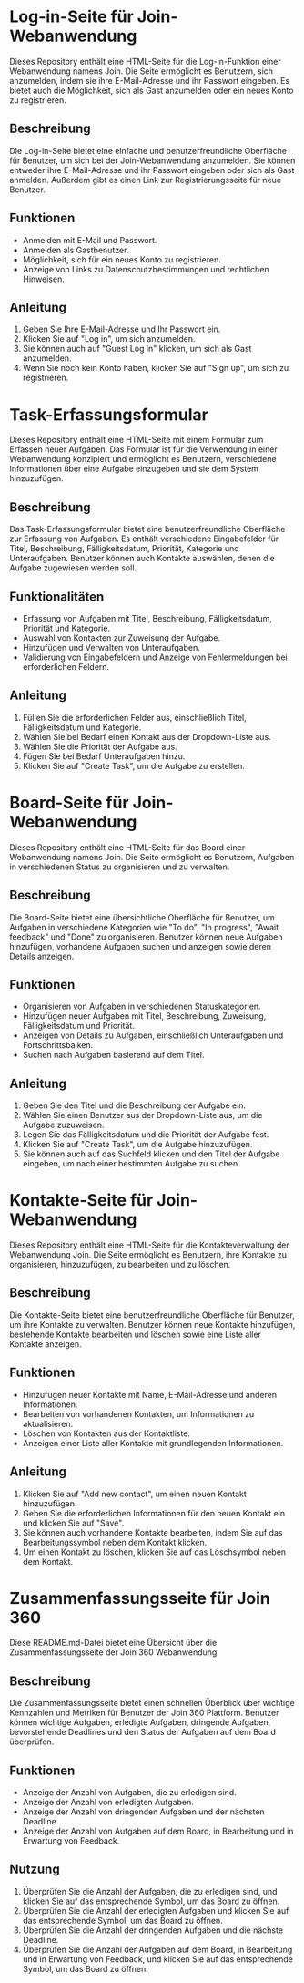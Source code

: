 # Log-in-Seite für Join-Webanwendung

Dieses Repository enthält eine HTML-Seite für die Log-in-Funktion einer Webanwendung namens Join. Die Seite ermöglicht es Benutzern, sich anzumelden, indem sie ihre E-Mail-Adresse und ihr Passwort eingeben. Es bietet auch die Möglichkeit, sich als Gast anzumelden oder ein neues Konto zu registrieren.

## Beschreibung

Die Log-in-Seite bietet eine einfache und benutzerfreundliche Oberfläche für Benutzer, um sich bei der Join-Webanwendung anzumelden. Sie können entweder ihre E-Mail-Adresse und ihr Passwort eingeben oder sich als Gast anmelden. Außerdem gibt es einen Link zur Registrierungsseite für neue Benutzer.

## Funktionen

- Anmelden mit E-Mail und Passwort.
- Anmelden als Gastbenutzer.
- Möglichkeit, sich für ein neues Konto zu registrieren.
- Anzeige von Links zu Datenschutzbestimmungen und rechtlichen Hinweisen.

## Anleitung

1. Geben Sie Ihre E-Mail-Adresse und Ihr Passwort ein.
2. Klicken Sie auf "Log in", um sich anzumelden.
3. Sie können auch auf "Guest Log in" klicken, um sich als Gast anzumelden.
4. Wenn Sie noch kein Konto haben, klicken Sie auf "Sign up", um sich zu registrieren.


# Task-Erfassungsformular

Dieses Repository enthält eine HTML-Seite mit einem Formular zum Erfassen neuer Aufgaben. Das Formular ist für die Verwendung in einer Webanwendung konzipiert und ermöglicht es Benutzern, verschiedene Informationen über eine Aufgabe einzugeben und sie dem System hinzuzufügen.

## Beschreibung

Das Task-Erfassungsformular bietet eine benutzerfreundliche Oberfläche zur Erfassung von Aufgaben. Es enthält verschiedene Eingabefelder für Titel, Beschreibung, Fälligkeitsdatum, Priorität, Kategorie und Unteraufgaben. Benutzer können auch Kontakte auswählen, denen die Aufgabe zugewiesen werden soll.

## Funktionalitäten

- Erfassung von Aufgaben mit Titel, Beschreibung, Fälligkeitsdatum, Priorität und Kategorie.
- Auswahl von Kontakten zur Zuweisung der Aufgabe.
- Hinzufügen und Verwalten von Unteraufgaben.
- Validierung von Eingabefeldern und Anzeige von Fehlermeldungen bei erforderlichen Feldern.

## Anleitung

1. Füllen Sie die erforderlichen Felder aus, einschließlich Titel, Fälligkeitsdatum und Kategorie.
2. Wählen Sie bei Bedarf einen Kontakt aus der Dropdown-Liste aus.
3. Wählen Sie die Priorität der Aufgabe aus.
4. Fügen Sie bei Bedarf Unteraufgaben hinzu.
5. Klicken Sie auf "Create Task", um die Aufgabe zu erstellen.


# Board-Seite für Join-Webanwendung

Dieses Repository enthält eine HTML-Seite für das Board einer Webanwendung namens Join. Die Seite ermöglicht es Benutzern, Aufgaben in verschiedenen Status zu organisieren und zu verwalten.

## Beschreibung

Die Board-Seite bietet eine übersichtliche Oberfläche für Benutzer, um Aufgaben in verschiedene Kategorien wie "To do", "In progress", "Await feedback" und "Done" zu organisieren. Benutzer können neue Aufgaben hinzufügen, vorhandene Aufgaben suchen und anzeigen sowie deren Details anzeigen.

## Funktionen

- Organisieren von Aufgaben in verschiedenen Statuskategorien.
- Hinzufügen neuer Aufgaben mit Titel, Beschreibung, Zuweisung, Fälligkeitsdatum und Priorität.
- Anzeigen von Details zu Aufgaben, einschließlich Unteraufgaben und Fortschrittsbalken.
- Suchen nach Aufgaben basierend auf dem Titel.

## Anleitung

1. Geben Sie den Titel und die Beschreibung der Aufgabe ein.
2. Wählen Sie einen Benutzer aus der Dropdown-Liste aus, um die Aufgabe zuzuweisen.
3. Legen Sie das Fälligkeitsdatum und die Priorität der Aufgabe fest.
4. Klicken Sie auf "Create Task", um die Aufgabe hinzuzufügen.
5. Sie können auch auf das Suchfeld klicken und den Titel der Aufgabe eingeben, um nach einer bestimmten Aufgabe zu suchen.


# Kontakte-Seite für Join-Webanwendung

Dieses Repository enthält eine HTML-Seite für die Kontakteverwaltung der Webanwendung Join. Die Seite ermöglicht es Benutzern, ihre Kontakte zu organisieren, hinzuzufügen, zu bearbeiten und zu löschen.

## Beschreibung

Die Kontakte-Seite bietet eine benutzerfreundliche Oberfläche für Benutzer, um ihre Kontakte zu verwalten. Benutzer können neue Kontakte hinzufügen, bestehende Kontakte bearbeiten und löschen sowie eine Liste aller Kontakte anzeigen.

## Funktionen

- Hinzufügen neuer Kontakte mit Name, E-Mail-Adresse und anderen Informationen.
- Bearbeiten von vorhandenen Kontakten, um Informationen zu aktualisieren.
- Löschen von Kontakten aus der Kontaktliste.
- Anzeigen einer Liste aller Kontakte mit grundlegenden Informationen.

## Anleitung

1. Klicken Sie auf "Add new contact", um einen neuen Kontakt hinzuzufügen.
2. Geben Sie die erforderlichen Informationen für den neuen Kontakt ein und klicken Sie auf "Save".
3. Sie können auch vorhandene Kontakte bearbeiten, indem Sie auf das Bearbeitungssymbol neben dem Kontakt klicken.
4. Um einen Kontakt zu löschen, klicken Sie auf das Löschsymbol neben dem Kontakt.


# Zusammenfassungsseite für Join 360

Diese README.md-Datei bietet eine Übersicht über die Zusammenfassungsseite der Join 360 Webanwendung.

## Beschreibung

Die Zusammenfassungsseite bietet einen schnellen Überblick über wichtige Kennzahlen und Metriken für Benutzer der Join 360 Plattform. Benutzer können wichtige Aufgaben, erledigte Aufgaben, dringende Aufgaben, bevorstehende Deadlines und den Status der Aufgaben auf dem Board überprüfen.

## Funktionen

- Anzeige der Anzahl von Aufgaben, die zu erledigen sind.
- Anzeige der Anzahl von erledigten Aufgaben.
- Anzeige der Anzahl von dringenden Aufgaben und der nächsten Deadline.
- Anzeige der Anzahl von Aufgaben auf dem Board, in Bearbeitung und in Erwartung von Feedback.

## Nutzung

1. Überprüfen Sie die Anzahl der Aufgaben, die zu erledigen sind, und klicken Sie auf das entsprechende Symbol, um das Board zu öffnen.
2. Überprüfen Sie die Anzahl der erledigten Aufgaben und klicken Sie auf das entsprechende Symbol, um das Board zu öffnen.
3. Überprüfen Sie die Anzahl der dringenden Aufgaben und die nächste Deadline.
4. Überprüfen Sie die Anzahl der Aufgaben auf dem Board, in Bearbeitung und in Erwartung von Feedback, und klicken Sie auf das entsprechende Symbol, um das Board zu öffnen.





